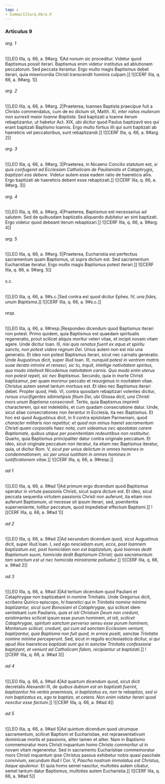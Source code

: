 ```yaml
---
tags : 
- Summa/IIIa/q.66/a.9
---
```


### Articulus 9

###### arg. 1
![[LEO IIIa, q. 66, a. 9#arg. 1|Ad nonum sic proceditur. Videtur quod Baptismus possit iterari. Baptismus enim videtur institutus ad ablutionem peccatorum. Sed peccata iterantur. Ergo multo magis Baptismus debet iterari, quia misericordia Christi transcendit hominis culpam.]]
![[CERF IIIa, q. 66, a. 9#arg. 1]]

###### arg. 2
![[LEO IIIa, q. 66, a. 9#arg. 2|Praeterea, Ioannes Baptista praecipue fuit a Christo commendatus, cum de eo dictum sit, Matth. XI, *inter natos mulierum non surrexit maior Ioanne Baptista*. Sed baptizati a Ioanne iterum rebaptizantur, ut habetur Act. XIX, ubi dicitur quod Paulus baptizavit eos qui erant baptizati Baptismo Ioannis. Ergo multo fortius illi qui sunt baptizati ab haereticis vel peccatoribus, sunt rebaptizandi.]]
![[CERF IIIa, q. 66, a. 9#arg. 2]]

###### arg. 3
![[LEO IIIa, q. 66, a. 9#arg. 3|Praeterea, in Nicaeno Concilio statutum est, *si quis confugeret ad Ecclesiam Catholicam de Paulianistis et Cataphrygis, baptizari eos debere*. Videtur autem esse eadem ratio de haereticis aliis. Ergo baptizati ab haereticis debent esse rebaptizati.]]
![[CERF IIIa, q. 66, a. 9#arg. 3]]

###### arg. 4
![[LEO IIIa, q. 66, a. 9#arg. 4|Praeterea, Baptismus est necessarius ad salutem. Sed de quibusdam baptizatis aliquando dubitatur an sint baptizati. Ergo videtur quod debeant iterum rebaptizari.]]
![[CERF IIIa, q. 66, a. 9#arg. 4]]

###### arg. 5
![[LEO IIIa, q. 66, a. 9#arg. 5|Praeterea, Eucharistia est perfectius sacramentum quam Baptismus, ut supra dictum est. Sed sacramentum Eucharistiae iteratur. Ergo multo magis Baptismus potest iterari.]]
![[CERF IIIa, q. 66, a. 9#arg. 5]]

###### s.c.
![[LEO IIIa, q. 66, a. 9#s.c.|Sed contra est quod dicitur Ephes. IV, *una fides, unum Baptisma*.]]
![[CERF IIIa, q. 66, a. 9#s.c.]]

###### resp.
![[LEO IIIa, q. 66, a. 9#resp.|Respondeo dicendum quod Baptismus iterari non potest. Primo quidem, quia Baptismus est quaedam spiritualis regeneratio, prout scilicet aliquis moritur veteri vitae, et incipit novam vitam agere. Unde dicitur Ioan. III, *nisi quis renatus fuerit ex aqua et spiritu sancto, non potest videre regnum Dei*. Unius autem non est nisi una generatio. Et ideo non potest Baptismus iterari, sicut nec carnalis generatio. Unde Augustinus dicit, super illud Ioan. III, *nunquid potest in ventrem matris suae iterato introire et renasci, sic tu, inquit, intellige nativitatem spiritus, quo modo intellexit Nicodemus nativitatem carnis. Quo modo enim uterus non potest repeti, sic nec Baptismus*. Secundo, quia in morte Christi baptizamur, per quam morimur peccato et resurgimus in novitatem vitae. Christus autem semel tantum mortuus est. Et ideo nec Baptismus iterari debet. Propter quod, Heb. VI, contra quosdam rebaptizari volentes dicitur, *rursus crucifigentes sibimetipsis filium Dei*, ubi Glossa dicit, *una Christi mors unum Baptisma consecravit*. Tertio, quia Baptismus imprimit characterem, qui est indelebilis, et cum quadam consecratione datur. Unde, sicut aliae consecrationes non iterantur in Ecclesia, ita nec Baptismus. Et hoc est quod Augustinus dicit, in II contra epistolam Parmeniani, quod *character militaris non repetitur; et quod non minus haeret sacramentum Christi quam corporalis haec nota, cum videamus nec apostatas carere Baptismate, quibus utique per poenitentiam redeuntibus non restituitur*. Quarto, quia Baptismus principaliter datur contra originale peccatum. Et ideo, sicut originale peccatum non iteratur, ita etiam nec Baptismus iteratur, quia, ut dicitur Rom. V, *sicut per unius delictum in omnes homines in condemnationem, sic per unius iustitiam in omnes homines in iustificationem vitae*.]]
![[CERF IIIa, q. 66, a. 9#resp.]]

###### ad 1
![[LEO IIIa, q. 66, a. 9#ad 1|Ad primum ergo dicendum quod Baptismus operatur in virtute passionis Christi, sicut supra dictum est. Et ideo, sicut peccata sequentia virtutem passionis Christi non auferunt, ita etiam non auferunt Baptismum, ut necesse sit ipsum iterari, sed, poenitentia superveniente, tollitur peccatum, quod impediebat effectum Baptismi.]]
![[CERF IIIa, q. 66, a. 9#ad 1]]

###### ad 2
![[LEO IIIa, q. 66, a. 9#ad 2|Ad secundum dicendum quod, sicut Augustinus dicit, super illud Ioan. I, *sed ego nesciebam eum, ecce, post Ioannem baptizatum est, post homicidam non est baptizatum, quia Ioannes dedit Baptismum suum, homicida dedit Baptismum Christi; quia sacramentum tam sanctum est ut nec homicida ministrante polluatur*.]]
![[CERF IIIa, q. 66, a. 9#ad 2]]

###### ad 3
![[LEO IIIa, q. 66, a. 9#ad 3|Ad tertium dicendum quod Pauliani et Cataphrygae non baptizabant in nomine Trinitatis. Unde Gregorius dicit, scribens Quirico episcopo, *hi haeretici qui in Trinitatis nomine minime baptizantur, sicut sunt Bonosiani et Cataphrygae*, qui scilicet idem sentiebant cum Paulianis, *quia et isti Christum Deum non credunt*, existimantes scilicet ipsum esse purum hominem, *et isti, scilicet Cataphrygae, spiritum sanctum perverso sensu esse purum hominem, Montanum scilicet, credunt, qui cum ad sanctam Ecclesiam veniunt, baptizantur, quia Baptisma non fuit quod, in errore positi, sanctae Trinitatis nomine minime perceperunt*. Sed, sicut in regulis ecclesiasticis dicitur, *si qui apud illos haereticos baptizati sunt qui in sanctae Trinitatis confessione baptizant, et veniunt ad Catholicam fidem, recipiantur ut baptizati*.]]
![[CERF IIIa, q. 66, a. 9#ad 3]]

###### ad 4
![[LEO IIIa, q. 66, a. 9#ad 4|Ad quartum dicendum quod, sicut dicit decretalis Alexandri III, *de quibus dubium est an baptizati fuerint, baptizentur his verbis praemissis, si baptizatus es, non te rebaptizo, sed si non baptizatus es, ego te baptizo, et cetera. Non enim videtur iterari quod nescitur esse factum*.]]
![[CERF IIIa, q. 66, a. 9#ad 4]]

###### ad 5
![[LEO IIIa, q. 66, a. 9#ad 5|Ad quintum dicendum quod utrumque sacramentum, scilicet Baptismi et Eucharistiae, est repraesentativum dominicae mortis et passionis, aliter tamen et aliter. Nam in Baptismo commemoratur mors Christi inquantum homo Christo commoritur ut in novam vitam regeneretur. Sed in sacramento Eucharistiae commemoratur mors Christi inquantum ipse Christus passus exhibetur nobis quasi paschale convivium, secundum illud I Cor. V, *Pascha nostrum immolatus est Christus, itaque epulemur*. Et quia homo semel nascitur, multoties autem cibatur, semel tantum datur Baptismus, multoties autem Eucharistia.]]
![[CERF IIIa, q. 66, a. 9#ad 5]]

